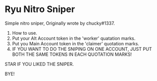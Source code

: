 # Ryu Nitro Sniper
Simple nitro sniper, Originally wrote by chucky#1337.

1. How to use.
2. Put your Alt Account token in the 'worker' quatation marks.
3. Put you Main Account token in the 'claimer' quotation marks.
4. IF YOU WANT TO DO THE SNIPING ON ONE ACCOUNT, JUST PUT BOTH THE SAME TOKENS IN EACH QUOTATION MARKS!

STAR IF YOU LIKED THE SNIPER.

BYE!
